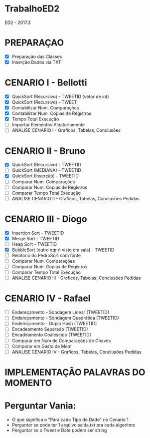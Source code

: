 # TrabalhoED2
ED2 - 2017.3
# PREPARAÇAO
- [x] Preparação das Classes
- [x] Inserção Dados via TXT

# CENARIO I - Bellotti
- [x] QuickSort (Recursivo) - TWEETID (vetor de int)
- [x] QuickSort (Recursivo) - TWEET
- [x] Contabilizar Num. Comparações
- [x] Contabilizar Num. Copias de Registros
- [x] Tempo Total Execução
- [ ] Importar Elementos Aleatoriamente
- [ ] ANALISE CENARIO I -  Graficos, Tabelas, Conclusões

# CENARIO II - Bruno
- [x] QuickSort (Recursivo) - TWEETID
- [ ] QuickSort (MEDIANA) - TWEETID
- [x] QuickSort (Inserção) - TWEETID
- [ ] Comparar Num. Comparações
- [ ] Comparar Num. Copias de Registros
- [ ] Comparar Tempo Total Execução
- [ ] ANALISE CENARIO II -  Graficos, Tabelas, Conclusões Pedidas

# CENARIO III -  Diogo
- [x] Insertion Sort - TWEETID
- [x] Merge Sort - TWEETID
- [ ] Heap Sort - TWEETID
- [x] BubbleSort (outro qqr ñ visto em sala) - TWEETID
- [ ] Relatorio do PedroSort com fonte
- [ ] Comparar Num. Comparações
- [ ] Comparar Num. Copias de Registros
- [ ] Comparar Tempo Total Execução
- [ ] ANALISE CENARIO III -  Graficos, Tabelas, Conclusões Pedidas

# CENARIO IV - Rafael
- [ ] Endereçamento - Sondagem Linear (TWEETID)
- [ ] Endereçamento - Sondagem Quadrática (TWEETID)
- [ ] Endereçamento - Duplo Hash (TWEETID)
- [ ] Encadeamento Separado (TWEETID)
- [ ] Encadeamento Coalescido (TWEETID)
- [ ] Comparar em Num de Comparações de Chaves
- [ ] Comparar em Gasto de Mem
- [ ] ANALISE CENARIO IV -  Graficos, Tabelas, Conclusões Pedidas

# IMPLEMENTAÇÃO PALAVRAS DO MOMENTO

# Perguntar Vania:
- O que significa o "Para cada Tipo de Dado" no Cenario 1
- Perguntar se pode ter 1 arquivo saida.txt pra cada algoritmo
- Perguntar se o Tweet e Date podem ser string
